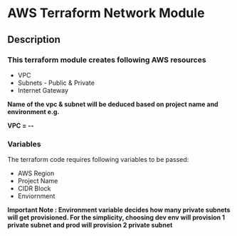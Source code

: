 # AWS Terraform Network Module

## Description
### This terraform module creates following AWS resources
- VPC
- Subnets - Public & Private
- Internet Gateway

**Name of the vpc & subnet will be deduced based on project name and environment e.g.**

**VPC = <project-name>-<environment>-<vpc>**

### Variables
The terraform code requires following variables to be passed:
- AWS Region
- Project Name
- CIDR Block
- Enviornment

**Important Note : Environment variable decides how many private subnets will get provisioned. For the simplicity, choosing dev env will provision 1 private subnet and prod will provision 2 private subnet** 
